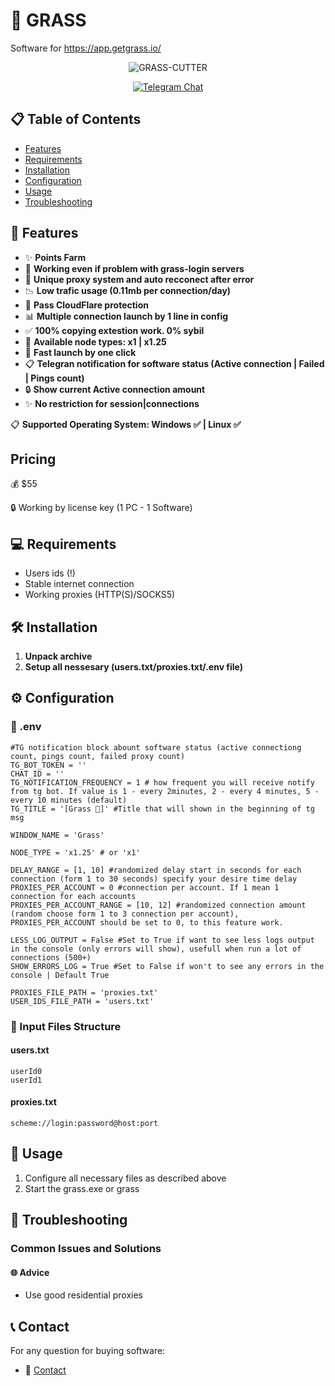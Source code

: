 # 🌅 GRASS
Software for https://app.getgrass.io/ 

<div align="center">
  <img src="https://i.ibb.co/GfCgJb6y/GRASS-CUTTER.jpg" alt="GRASS-CUTTER">
  <p align="center">
    <a href="https://t.me/qtttttttttttttt">
      <img src="https://img.shields.io/badge/Telegram-Chat-blue?style=for-the-badge&logo=telegram" alt="Telegram Chat">
    </a>
  </p>
</div>

## 📋 Table of Contents
- [Features](#-features)
- [Requirements](#-requirements)
- [Installation](#-installation)
- [Configuration](#%EF%B8%8F-configuration)
- [Usage](#-usage)
- [Troubleshooting](#-troubleshooting)

## 🚀 Features

- ✨ **Points Farm**
- 🤖 **Working even if problem with grass-login servers**
- 🔄 **Unique proxy system and auto recconect after error**
- 📉 **Low trafic usage (0.11mb per connection/day)**
- 🧩 **Pass CloudFlare protection**
- 📊 **Multiple connection launch by 1 line in config**
- ✅ **100% copying extestion work. 0% sybil**
- 🌾 **Available node types: x1 | x1.25**
- 🧩 **Fast launch by one click**
- 📋 **Telegran notification for software status (Active connection | Failed | Pings count)**
- 🔒 **Show current Active connection amount**
- ✨ **No restriction for session|connections**

📋 **Supported Operating System: Windows ✅ | Linux ✅**

## Pricing
💰 $55

🔒 Working by license key (1 PC - 1 Software)

## 💻 Requirements

- Users ids (!)
- Stable internet connection
- Working proxies (HTTP(S)/SOCKS5)

## 🛠️ Installation

1. **Unpack archive**
2. **Setup all nessesary (users.txt/proxies.txt/.env file)**

## ⚙️ Configuration

### 📁 .env

```.env
#TG notification block abount software status (active connectiong count, pings count, failed proxy count) 
TG_BOT_TOKEN = ''
CHAT_ID = ''
TG_NOTIFICATION_FREQUENCY = 1 # how frequent you will receive notify from tg bot. If value is 1 - every 2minutes, 2 - every 4 minutes, 5 - every 10 minutes (default)
TG_TITLE = '[Grass 🌿]' #Title that will shown in the beginning of tg msg

WINDOW_NAME = 'Grass'

NODE_TYPE = 'x1.25' # or 'x1'

DELAY_RANGE = [1, 10] #randomized delay start in seconds for each connection (form 1 to 30 seconds) specify your desire time delay
PROXIES_PER_ACCOUNT = 0 #connection per account. If 1 mean 1 connection for each accounts
PROXIES_PER_ACCOUNT_RANGE = [10, 12] #randomized connection amount (random choose form 1 to 3 connection per account), PROXIES_PER_ACCOUNT should be set to 0, to this feature work. 

LESS_LOG_OUTPUT = False #Set to True if want to see less logs output in the console (only errors will show), usefull when run a lot of connections (500+)
SHOW_ERRORS_LOG = True #Set to False if won't to see any errors in the console | Default True

PROXIES_FILE_PATH = 'proxies.txt'
USER_IDS_FILE_PATH = 'users.txt'
```

### 📁 Input Files Structure

#### users.txt
```
userId0
userId1
```

#### proxies.txt
```
scheme://login:password@host:port
```

## 🚀 Usage

1. Configure all necessary files as described above
2. Start the grass.exe or grass

## 🔧 Troubleshooting

### Common Issues and Solutions

#### 🌐 Advice
- Use good residential proxies

## 📞 Contact

For any question for buying software:
- 💬 [Contact](https://t.me/qtttttttttttttt)

